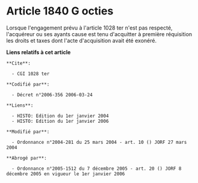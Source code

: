 # Article 1840 G octies

Lorsque l'engagement prévu à l'article 1028 ter n'est pas respecté, l'acquéreur ou ses ayants cause est tenu d'acquitter à
première réquisition les droits et taxes dont l'acte d'acquisition avait été exonéré.

**Liens relatifs à cet article**

	**Cite**:

	  - CGI 1028 ter

	**Codifié par**:

	  - Décret n°2006-356 2006-03-24

	**Liens**:

	  - HISTO: Edition du 1er janvier 2004
	  - HISTO: Edition du 1er janvier 2006

	**Modifié par**:

	  - Ordonnance n°2004-281 du 25 mars 2004 - art. 10 () JORF 27 mars 2004

	**Abrogé par**:

	  - Ordonnance n°2005-1512 du 7 décembre 2005 - art. 20 () JORF 8 décembre 2005 en vigueur le 1er janvier 2006
